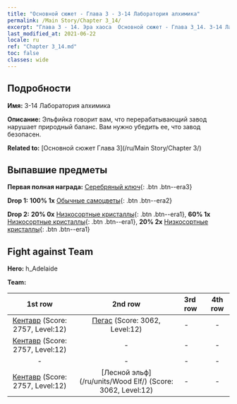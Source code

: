 ```yaml
---
title: "Основной сюжет - Глава 3 - 3-14 Лаборатория алхимика"
permalink: /Main Story/Chapter 3_14/
excerpt: "Глава 3 - 14. Эра хаоса  Основной сюжет - Глава 3_14. 3-14 Лаборатория алхимика"
last_modified_at: 2021-06-22
locale: ru
ref: "Chapter 3_14.md"
toc: false
classes: wide
---
```


## Подробности

 **Имя:** 3-14 Лаборатория алхимика

 **Описание:** Эльфийка говорит вам, что перерабатывающий завод нарушает природный баланс. Вам нужно убедить ее, что завод безопасен.

 **Related to:** [Основной сюжет Глава 3](/ru/Main Story/Chapter 3/)

## Выпавшие предметы

 **Первая полная награда:** [Серебряный ключ](/ItemsRU/con_693/){: .btn .btn--era3}

 **Drop 1:** **100% 1x** [Обычные самоцветы](/ItemsRU/mat_10/){: .btn .btn--era2}

 **Drop 2:** **20% 0x** [Низкосортные кристаллы](/ItemsRU/mat_5/){: .btn .btn--era1}, **60% 1x** [Низкосортные кристаллы](/ItemsRU/mat_5/){: .btn .btn--era1}, **20% 2x** [Низкосортные кристаллы](/ItemsRU/mat_5/){: .btn .btn--era1}


## Fight against Team
 **Hero:** h_Adelaide

 **Team:**


  | 1st row | 2nd row | 3rd row | 4th row |
  |:----:|:----:|:----|:----:|
  | [Кентавр](/ru/units/Centaur/) (Score: 2757, Level:12)  | [Пегас](/ru/units/Pegasus/) (Score: 3062, Level:12)  | - | - |
  | [Кентавр](/ru/units/Centaur/) (Score: 2757, Level:12)  | - | - | - |
  | - | - | - | - |
  | [Кентавр](/ru/units/Centaur/) (Score: 2757, Level:12)  | [Лесной эльф](/ru/units/Wood Elf/) (Score: 3062, Level:12)  | - | - |


